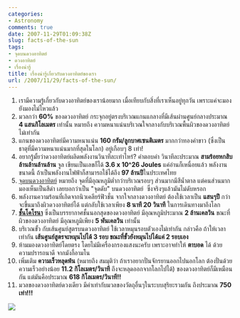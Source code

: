 ```yaml
---
categories:
- Astronomy
comments: true
date: 2007-11-29T01:09:38Z
slug: facts-of-the-sun
tags:
- จุดบนดวงอาทิตย์
- ดวงอาทิตย์
- เรื่องน่ารู้
title: เรื่องน่ารู้เกี่ยวกับดวงอาทิตย์ของเรา
url: /2007/11/29/facts-of-the-sun/
---
```


1. เรามีความรู้เกี่ยวกับดวงอาทิตย์ของเราน้อยมาก เมื่อเทียบกับสิ่งที่เราเห็นอยู่ทุกวัน เพราะแค่จะมอง ยังมองไม่ไหวแล้ว
2. มวลกว่า **60%** ของดวงอาทิตย์ กระจุกอยู่ตรงบริเวณแกนแกลางที่มีเส้นผ่านศูนย์กลางประมาณ **4 แสนกิโลเมตร** เท่านั้น หมายถึง ความหนาแน่นบริเวณใจกลางกับบริเวณพื้นผิวของดวงอาทิตย์ ไม่เท่ากัน
3. แกนของดวงอาทิตย์มีความหนาแน่น **160 กรัม/ลูกบาศเซนติเมตร** มากกว่าทองคำขาว (ซึ่งเป็นธาตุที่มีความหนาแน่นมากที่สุดในโลก) อยู่เกือบๆ 8 เท่า!
4. อยากรู้มั้ยว่าดวงอาทิตย์ผลิดพลังงานวินาทีละเท่าไหร่? คำตอบคำ วินาทีละประมาณ **สามร้อยหกสิบ ล้านล้านล้านล้าน** จูล เขียนเป็นเลขก็ได้ **3.6 x 10^26 Joules** แค่อ่านก็เหนื่อยแล้ว พลังงานขนาดนี้ ถ้าเป็นพลังงานไฟฟ้าก็สามารถใช้ได้ถึง **97 ล้านปี**ในประเทศไทย
5. [จุดบนดวงอาทิตย์](http://en.wikipedia.org/wiki/Sunspot) หมายถึง จุดที่มีอุณหภูมิต่ำกว่าบริเวณรอบๆ ส่วนมากมีสีน้ำตาล แต่คนส่วนมากมองเห็นเป็นสีดำ เลยบอกว่าเป็น "จุดดับ" บนดวงอาทิตย์  ซึ่งจริงๆแล้วมันไม่ดับหรอก
6. พลังงานความร้อนที่เกิดจากนิวเคลียร์ฟิวชั่น จากใจกลางดวงอาทิตย์ ต้องใช้เวลาเป็น **แสนๆปี** กว่าจะขึ้นมาถึงผิวดวงอาทิตย์ได้ แต่กลับใช้เวลาเพียง **8 นาที 20 วินาที** ในการเดินทางมาถึงโลก
7. **[ชั้นโคโรนา](http://en.wikipedia.org/wiki/Corona)** ซึ่งเป็นบรรยากาศชั้นนอกสุดของดวงอาทิตย์ มีอุณหภูมิประมาณ **2 ล้านเคลวิน** ขณะที่ผิวของดวงอาทิตย์ มีอุณหภูมิเพียง **5 พันเคลวิน** เท่านั้น
8. บริเวณขั้ว กับเส้นศูนย์สูตรบนดวงอาทิตย์ ใช้เวลาหมุนรอบตัวเองไม่เท่ากัน กล่าวคือ ถ้าให้เวลาเท่ากัน **เส้นศูนย์สูตรจะหมุนไปได้ 3 รอบ ขณะที่ขั้วยังหมุนไปได้แค่ 2 รอบเอง**
9. ห้ามมองดวงอาทิตย์โดยตรง โดยไม่มีเครื่องกรองแสงนะครับ เพราะอาจทำให้ **ตาบอด** ได้ ด้วยความปรารถนาดี จากมังกี้อามโน
10. เพิ่มเติม **ความเร็วหลุดพ้น** (หมายถึง สมมุติว่า ถ้าเราอยากปั่นจักรยานออกไปนอกโลก ต้องปั่นด้วยความเร็วอย่างน้อย **11.2 กิโลเมตร/วินาที** ถึงจะหลุดออกจากโลกไปได้) ของดวงอาทิตย์ก็มีเหมือนกัน แต่มันคือประมาณ **618 กิโลเมตร/วินาที!!**
11. มวลของดวงอาทิตย์ดวงเดียว มีค่าเท่ากับมวลของวัตถุอื่นๆในระบบสุริยะรวมกัน ถึงประมาณ **750 เท่า!!!**

[![](http://files.armno.in.th/uploads/2007/11/4525731804_b45c515c96_z.jpg)](http://files.armno.in.th/uploads/2007/11/4525731804_b45c515c96_z.jpg)
